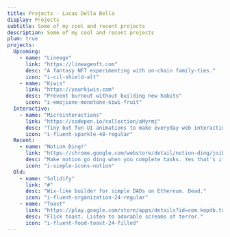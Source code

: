 ```yaml
---
title: Projects - Lucas Della Bella
display: Projects
subtitle: Some of my cool and recent projects
description: Some of my cool and recent projects
plum: true
projects:
  Upcoming:
    - name: "Lineage"
      link: "https://lineagenft.com"
      desc: "A fantasy NFT experimenting with on-chain family-ties."
      icon: "i-cil-shield-alt"
    - name: "Kiwis"
      link: "https://yourkiwis.com"
      desc: "Prevent burnout without building new habits"
      icon: "i-emojione-monotone-kiwi-fruit"
  Interactive:
    - name: "Microinteractions"
      link: "https://codepen.io/collection/aMyrmj"
      desc: "Tiny but fun UI animations to make everyday web interactions pop!"
      icon: "i-fluent-sparkle-48-regular"
  Recent:
    - name: "Notion Ding!"
      link: "https://chrome.google.com/webstore/detail/notion-ding/joikmdcpokdfcmocfafpmbailndkpjim"
      desc: "Make notion go ding when you complete tasks. Yes that's it."
      icon: "i-simple-icons-notion"
  Old:
    - name: "Solidify"
      link: "#"
      desc: "Wix-like builder for simple DAOs on Ethereum. Dead."
      icon: "i-fluent-organization-24-regular"
    - name: "Toast"
      link: "https://play.google.com/store/apps/details?id=com.kopdb.toast"
      desc: "Flick toast. Listen to adorable screams of terror."
      icon: "i-fluent-food-toast-24-filled"
---
```


<ListProjects :projects="frontmatter.projects"/>
